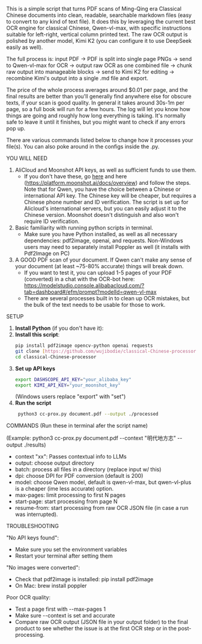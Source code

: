 This is a simple script that turns PDF scans of Ming-Qing era Classical Chinese documents into clean, readable, searchable markdown files (easy to convert to any kind of text file). 
It does this by leveraging the current best OCR engine for classical Chinese, Qwen-vl-max, with specific instructions suitable for left-right, vertical column printed text. The raw OCR output is polished by another model, Kimi K2 (you can configure it to use DeepSeek easily as well).

The full process is: input PDF -> PDF is split into single page PNGs -> send to Qwen-vl-max for OCR -> output raw OCR as one combined file -> chunk raw output into manageable blocks -> send to Kimi K2 for editing -> recombine Kimi's output into a single .md file and export.

The price of the whole process averages around $0.01 per page, and the final results are better than you'll generally find anywhere else for obscure texts, if your scan is good quality.
In general it takes around 30s-1m per page, so a full book will run for a few hours. The log will let you know how things are going and roughly how long everything is taking. It's normally safe to leave it until it finishes, but you might want to check if any errors pop up. 

There are various commands listed below to change how it processes your file(s). You can also poke around in the configs inside the .py.

YOU WILL NEED
1. AliCloud and Moonshot API keys, as well as sufficient funds to use them.
     - If you don't have these, go [here]([url](https://www.alibabacloud.com/help/en/model-studio/get-api-key)) and here (https://platform.moonshot.ai/docs/overview) and           follow the steps. Note that for Qwen, you have the choice between a Chinese or international API key. The Chinese key will be cheaper, but requires a Chinese phone         number and ID verification. The script is set up for Alicloud's international servers, but you can easily adjust it to the Chinese version. Moonshot doesn't                distinguish and also won't require ID verification.
3. Basic familiarity with running python scripts in terminal.
     - Make sure you have Python installed, as well as all necessary dependencies: pdf2image, openai, and requests. Non-Windows users may           need to separately install Poppler as well (it installs with Pdf2Image on PC)
4. A GOOD PDF scan of your document. If Qwen can't make any sense of your document (at least ~75-80% accurate) things will break down.
   - If you want to test it, you can upload 1-5 pages of your PDF (converted) in a chat with the OCR-bot here:           https://modelstudio.console.alibabacloud.com/?tab=dashboard#/efm/prompt?modelId=qwen-vl-max
   - There are several processes built in to clean up OCR mistakes, but the bulk of the text needs to be usable for those to work.
  
SETUP

1. **Install Python** (if you don't have it):
2. **Install this script**:
    ```bash
    pip install pdf2image opencv-python openai requests
   git clone [https://github.com/wujibodie/classical-Chinese-processor]
   cd classical-Chinese-processor
    ```
3. **Set up API keys**
    ```bash
   export DASHSCOPE_API_KEY="your_alibaba_key"
   export KIMI_API_KEY="your_moonshot_key"
    ```
   (Windows users replace "export" with "set")
5. **Run the script**
    ```bash
     python3 cc-prox.py document.pdf --output ./processed
    ```

COMMANDS (Run these in terminal afer the script name)

(Example: python3 cc-prox.py document.pdf --context "明代地方志" --output ./results)
- context "xx": Passes contextual info to LLMs
- output: choose output directory
- batch: process all files in a directory (replace input w/ this)
- dpi: choose DPI for PDF conversion (default is 200)
- model: choose Qwen model, default is qwen-vl-max, but qwen-vl-plus is a cheaper (ime less accurate) option.
- max-pages: limit processing to first N pages
- start-page: start processing from page N
- resume-from: start processing from raw OCR JSON file (in case a run was interrupted).

TROUBLESHOOTING

"No API keys found":
- Make sure you set the environment variables
- Restart your terminal after setting them

"No images were converted":
- Check that pdf2image is installed: pip install pdf2image
- On Mac: brew install poppler

Poor OCR quality:
- Test a page first with --max-pages 1
- Make sure --context is set and accurate
- Compare raw OCR output (JSON file in your output folder) to the final product to see whether the issue is at the first OCR step or in the post-processing.
